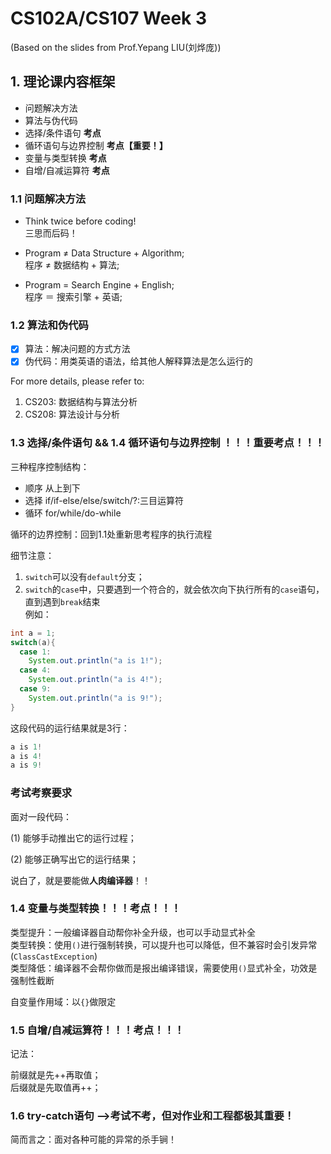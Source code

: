 # CS102A/CS107 Week 3
(Based on the slides from Prof.Yepang LIU(刘烨庞))           

## 1. 理论课内容框架
- 问题解决方法
- 算法与伪代码
- 选择/条件语句 **考点**
- 循环语句与边界控制 **考点【重要！】**
- 变量与类型转换 **考点**
- 自增/自减运算符 **考点**

### 1.1 问题解决方法

- Think twice before coding!     
三思而后码！

- Program ≠ Data Structure + Algorithm;     
程序 ≠ 数据结构 + 算法;     
- Program = Search Engine + English;      
程序 ＝ 搜索引擎 + 英语;      

### 1.2 算法和伪代码
- [X] 算法：解决问题的方式方法
- [X] 伪代码：用类英语的语法，给其他人解释算法是怎么运行的

For more details, please refer to:    
1. CS203: 数据结构与算法分析     
2. CS208: 算法设计与分析        

### 1.3 选择/条件语句 && 1.4 循环语句与边界控制 ！！！重要考点！！！
三种程序控制结构：     
- 顺序 从上到下
- 选择 if/if-else/else/switch/?:三目运算符
- 循环 for/while/do-while

循环的边界控制：回到1.1处重新思考程序的执行流程      

细节注意：     
1. ```switch```可以没有```default```分支；     
2. ```switch```的```case```中，只要遇到一个符合的，就会依次向下执行所有的```case```语句，直到遇到```break```结束      
例如：     
```java
int a = 1;
switch(a){
  case 1:
    System.out.println("a is 1!");
  case 4:
    System.out.println("a is 4!");
  case 9:
    System.out.println("a is 9!");
}
```
这段代码的运行结果就是3行：
```java
a is 1!
a is 4!
a is 9!
```


### 考试考察要求       

面对一段代码：       

(1) 能够手动推出它的运行过程；      

(2) 能够正确写出它的运行结果；        

说白了，就是要能做**人肉编译器**！！


### 1.4 变量与类型转换！！！考点！！！
类型提升：一般编译器自动帮你补全升级，也可以手动显式补全        
类型转换：使用```()```进行强制转换，可以提升也可以降低，但不兼容时会引发异常(```ClassCastException```)        
类型降低：编译器不会帮你做而是报出编译错误，需要使用```()```显式补全，功效是强制性截断     

自变量作用域：以```{}```做限定

### 1.5 自增/自减运算符！！！考点！！！

记法：

前缀就是先++再取值；       
后缀就是先取值再++；       

### 1.6 try-catch语句 -->考试不考，但对作业和工程都极其重要！

简而言之：面对各种可能的异常的杀手锏！      
